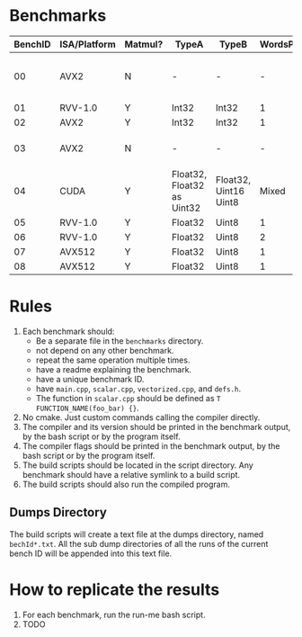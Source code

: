 # Benchmarks

| BenchID | ISA/Platform | Matmul? | TypeA                      | TypeB                 | WordsPackedInB | CanHdlNeg? | NegMethod | Notes                          |
|---------|--------------|---------|----------------------------|-----------------------|----------------|------------|-----------|--------------------------------|
| 00      | AVX2         | N       | -                          | -                     | -              | -          | -         | Inline Assembly, MUL vs. Shift |
| 01      | RVV-1.0      | Y       | Int32                      | Int32                 | 1              | N          | -         |                                |
| 02      | AVX2         | Y       | Int32                      | Int32                 | 1              | N          | -         |                                |
| 03      | AVX2         | N       | -                          | -                     | -              | N          | -         | Conv2D, Int32, NoPack          |
| 04      | CUDA         | Y       | Float32, Float32 as Uint32 | Float32, Uint16 Uint8 | Mixed          | Y          | Directly  | -                              |
| 05      | RVV-1.0      | Y       | Float32                    | Uint8                 | 1              | Y          | MagicNum  | -                              |
| 06      | RVV-1.0      | Y       | Float32                    | Uint8                 | 2              | Y          | MagicNum  | -                              |
| 07      | AVX512       | Y       | Float32                    | Uint8                 | 1              | Y          | MagicNum  | -                              |
| 08      | AVX512       | Y       | Float32                    | Uint8                 | 1              | Y          | Directly  | -                              |


# Rules

1. Each benchmark should:
    - Be a separate file in the `benchmarks` directory.
    - not depend on any other benchmark.
    - repeat the same operation multiple times.
    - have a readme explaining the benchmark.
    - have a unique benchmark ID.
    - have `main.cpp`, `scalar.cpp`, `vectorized.cpp`, and `defs.h`.
    - The function in `scalar.cpp` should be defined as `T FUNCTION_NAME(foo_bar) {}`.
2. No cmake. Just custom commands calling the compiler directly.
3. The compiler and its version should be printed in the benchmark output, by the bash script or by the program itself.
4. The compiler flags should be printed in the benchmark output, by the bash script or by the program itself.
5. The build scripts should be located in the script directory. Any benchmark should have a relative symlink to a build
   script.
6. The build scripts should also run the compiled program.

## Dumps Directory
The build scripts will create a text file at the dumps directory, named `bechId*.txt`. All the sub dump directories of
all the runs of the current bench ID will be appended into this text file. 

# How to replicate the results
1. For each benchmark, run the run-me bash script.
2. TODO